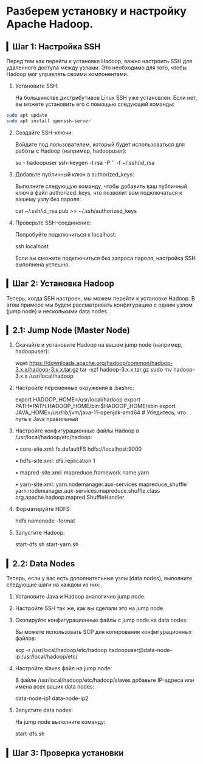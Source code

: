 # Разберем установку и настройку Apache Hadoop.

## ▎Шаг 1: Настройка SSH

Перед тем как перейти к установке Hadoop, важно настроить SSH для удаленного доступа между узлами. Это необходимо для того, чтобы Hadoop мог управлять своими компонентами.

1. Установите SSH:

   На большинстве дистрибутивов Linux SSH уже установлен. Если нет, вы можете установить его с помощью следующей команды:
```bash
sudo apt update
sudo apt install openssh-server
```   

2. Создайте SSH-ключи:

   Войдите под пользователем, который будет использоваться для работы с Hadoop (например, hadoopuser):

      su - hadoopuser
   ssh-keygen -t rsa -P '' -f ~/.ssh/id_rsa
   

3. Добавьте публичный ключ в authorized_keys:

   Выполните следующую команду, чтобы добавить ваш публичный ключ в файл authorized_keys, что позволит вам подключаться к вашему узлу без пароля:

      cat ~/.ssh/id_rsa.pub >> ~/.ssh/authorized_keys
   

4. Проверьте SSH-соединение:

   Попробуйте подключиться к localhost:

      ssh localhost
   

   Если вы сможете подключиться без запроса пароля, настройка SSH выполнена успешно.

## ▎Шаг 2: Установка Hadoop

Теперь, когда SSH настроен, мы можем перейти к установке Hadoop. В этом примере мы будем рассматривать конфигурацию с одним узлом (jump node) и несколькими data nodes.

## ▎2.1: Jump Node (Master Node)

1. Скачайте и установите Hadoop на вашем jump node (например, hadoopuser):

      wget https://downloads.apache.org/hadoop/common/hadoop-3.x.x/hadoop-3.x.x.tar.gz
   tar -xzf hadoop-3.x.x.tar.gz
   sudo mv hadoop-3.x.x /usr/local/hadoop
   

2. Настройте переменные окружения в .bashrc:

      export HADOOP_HOME=/usr/local/hadoop
   export PATH=$PATH:$HADOOP_HOME/bin:$HADOOP_HOME/sbin
   export JAVA_HOME=/usr/lib/jvm/java-11-openjdk-amd64  # Убедитесь, что путь к Java правильный
   

3. Настройте конфигурационные файлы Hadoop в /usr/local/hadoop/etc/hadoop:

   • core-site.xml:
          <configuration>
       <property>
         <name>fs.defaultFS</name>
         <value>hdfs://localhost:9000</value>
       </property>
     </configuration>
     

   • hdfs-site.xml:
          <configuration>
       <property>
         <name>dfs.replication</name>
         <value>1</value>
       </property>
     </configuration>
     

   • mapred-site.xml:
          <configuration>
       <property>
         <name>mapreduce.framework.name</name>
         <value>yarn</value>
       </property>
     </configuration>
     

   • yarn-site.xml:
          <configuration>
       <property>
         <name>yarn.nodemanager.aux-services</name>
         <value>mapreduce_shuffle</value>
       </property>
       <property>
         <name>yarn.nodemanager.aux-services.mapreduce.shuffle.class</name>
         <value>org.apache.hadoop.mapred.ShuffleHandler</value>
       </property>
     </configuration>
     

4. Форматируйте HDFS:

      hdfs namenode -format
   

5. Запустите Hadoop:

      start-dfs.sh
   start-yarn.sh
   

## ▎2.2: Data Nodes

Теперь, если у вас есть дополнительные узлы (data nodes), выполните следующие шаги на каждом из них:

1. Установите Java и Hadoop аналогично jump node.

2. Настройте SSH так же, как вы сделали это на jump node.

3. Скопируйте конфигурационные файлы с jump node на data nodes:

   Вы можете использовать SCP для копирования конфигурационных файлов:

      scp -r /usr/local/hadoop/etc/hadoop hadoopuser@data-node-ip:/usr/local/hadoop/etc/
   

4. Настройте slaves файл на jump node:

   В файле /usr/local/hadoop/etc/hadoop/slaves добавьте IP-адреса или имена всех ваших data nodes:

      data-node-ip1
   data-node-ip2
   

5. Запустите data nodes:

   На jump node выполните команду:

      start-dfs.sh
   

## ▎Шаг 3: Проверка установки
